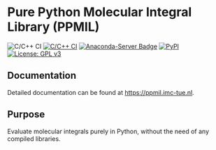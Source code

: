 # Pure Python Molecular Integral Library (PPMIL)

![C/C++ CI](https://img.shields.io/static/v1?label=status&message=under%20development&color=ff0000)
[![C/C++ CI](https://github.com/ifilot/ppmil/actions/workflows/build.yml/badge.svg)](https://github.com/ifilot/ppmil/actions/workflows/build.yml)
[![Anaconda-Server Badge](https://anaconda.org/ifilot/ppmil/badges/version.svg)](https://anaconda.org/ifilot/ppmil)
[![PyPI](https://img.shields.io/pypi/v/ppmil?style=flat-square)](https://pypi.org/project/ppmil/)
[![License: GPL v3](https://img.shields.io/badge/License-GPLv3-blue.svg)](https://www.gnu.org/licenses/gpl-3.0)

## Documentation

Detailed documentation can be found at https://ppmil.imc-tue.nl.

## Purpose

Evaluate molecular integrals purely in Python, without the need of any
compiled libraries.
